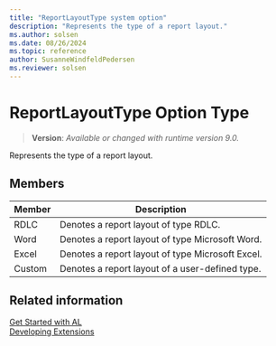 ```yaml
---
title: "ReportLayoutType system option"
description: "Represents the type of a report layout."
ms.author: solsen
ms.date: 08/26/2024
ms.topic: reference
author: SusanneWindfeldPedersen
ms.reviewer: solsen
---
```

[//]: # (START>DO_NOT_EDIT)
[//]: # (IMPORTANT:Do not edit any of the content between here and the END>DO_NOT_EDIT.)
[//]: # (Any modifications should be made in the .xml files in the ModernDev repo.)
# ReportLayoutType Option Type
> **Version**: _Available or changed with runtime version 9.0._

Represents the type of a report layout.

## Members
|  Member  |  Description  |
|----------------|---------------|
|RDLC|Denotes a report layout of type RDLC.|
|Word|Denotes a report layout of type Microsoft Word.|
|Excel|Denotes a report layout of type Microsoft Excel.|
|Custom|Denotes a report layout of a user-defined type.|

[//]: # (IMPORTANT: END>DO_NOT_EDIT)
## Related information  
[Get Started with AL](../../devenv-get-started.md)  
[Developing Extensions](../../devenv-dev-overview.md)  